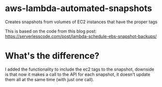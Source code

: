 # aws-lambda-automated-snapshots
Creates snapshots from volumes of EC2 instances that have the proper tags

This is based on the code from this blog post: https://serverlesscode.com/post/lambda-schedule-ebs-snapshot-backups/

# What's the difference?
I added the functionality to include the ec2 tags to the snapshot, downside is that now it makes a call to the API for each snapshot, it doesn't update them all at the same time (with just one call).
